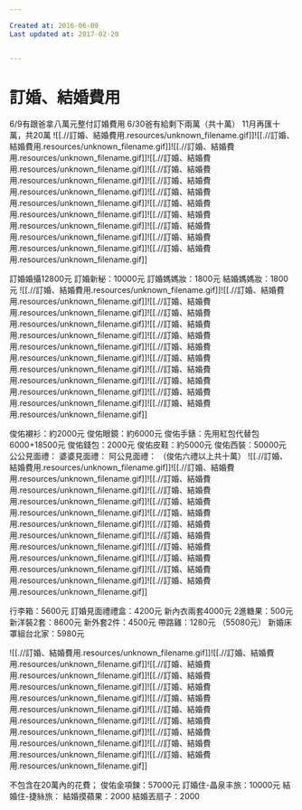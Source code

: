```yaml
---

Created at: 2016-06-09
Last updated at: 2017-02-20


---
```


# 訂婚、結婚費用


6/9有跟爸拿八萬元整付訂婚費用
6/30爸有給剩下兩萬（共十萬）
11月再匯十萬，共20萬
![[.//訂婚、結婚費用.resources/unknown_filename.gif]]![[.//訂婚、結婚費用.resources/unknown_filename.gif]]![[.//訂婚、結婚費用.resources/unknown_filename.gif]]![[.//訂婚、結婚費用.resources/unknown_filename.gif]]![[.//訂婚、結婚費用.resources/unknown_filename.gif]]![[.//訂婚、結婚費用.resources/unknown_filename.gif]]![[.//訂婚、結婚費用.resources/unknown_filename.gif]]![[.//訂婚、結婚費用.resources/unknown_filename.gif]]![[.//訂婚、結婚費用.resources/unknown_filename.gif]]![[.//訂婚、結婚費用.resources/unknown_filename.gif]]![[.//訂婚、結婚費用.resources/unknown_filename.gif]]![[.//訂婚、結婚費用.resources/unknown_filename.gif]]

訂婚婚攝12800元
訂婚新秘：10000元
訂婚媽媽妝：1800元
結婚媽媽妝：1800元
![[.//訂婚、結婚費用.resources/unknown_filename.gif]]![[.//訂婚、結婚費用.resources/unknown_filename.gif]]![[.//訂婚、結婚費用.resources/unknown_filename.gif]]![[.//訂婚、結婚費用.resources/unknown_filename.gif]]![[.//訂婚、結婚費用.resources/unknown_filename.gif]]![[.//訂婚、結婚費用.resources/unknown_filename.gif]]![[.//訂婚、結婚費用.resources/unknown_filename.gif]]![[.//訂婚、結婚費用.resources/unknown_filename.gif]]![[.//訂婚、結婚費用.resources/unknown_filename.gif]]![[.//訂婚、結婚費用.resources/unknown_filename.gif]]![[.//訂婚、結婚費用.resources/unknown_filename.gif]]![[.//訂婚、結婚費用.resources/unknown_filename.gif]]

俊佑襯衫：約2000元
俊佑眼鏡：約6000元
俊佑手錶：先用紅包代替包6000+18500元
俊佑錢包：2000元
俊佑皮鞋：約5000元
俊佑西裝：50000元
公公見面禮：
婆婆見面禮：
阿公見面禮：
（俊佑六禮以上共十萬）
![[.//訂婚、結婚費用.resources/unknown_filename.gif]]![[.//訂婚、結婚費用.resources/unknown_filename.gif]]![[.//訂婚、結婚費用.resources/unknown_filename.gif]]![[.//訂婚、結婚費用.resources/unknown_filename.gif]]![[.//訂婚、結婚費用.resources/unknown_filename.gif]]![[.//訂婚、結婚費用.resources/unknown_filename.gif]]![[.//訂婚、結婚費用.resources/unknown_filename.gif]]![[.//訂婚、結婚費用.resources/unknown_filename.gif]]![[.//訂婚、結婚費用.resources/unknown_filename.gif]]![[.//訂婚、結婚費用.resources/unknown_filename.gif]]![[.//訂婚、結婚費用.resources/unknown_filename.gif]]![[.//訂婚、結婚費用.resources/unknown_filename.gif]]

行李箱：5600元
訂婚見面禮禮盒：4200元
新內衣兩套4000元
2進糖果：500元
新洋裝2套：8600元
新外套2件：4500元
帶路雞：1280元
（55080元）
新婚床罩組台北家：5980元

![[.//訂婚、結婚費用.resources/unknown_filename.gif]]![[.//訂婚、結婚費用.resources/unknown_filename.gif]]![[.//訂婚、結婚費用.resources/unknown_filename.gif]]![[.//訂婚、結婚費用.resources/unknown_filename.gif]]![[.//訂婚、結婚費用.resources/unknown_filename.gif]]![[.//訂婚、結婚費用.resources/unknown_filename.gif]]![[.//訂婚、結婚費用.resources/unknown_filename.gif]]![[.//訂婚、結婚費用.resources/unknown_filename.gif]]![[.//訂婚、結婚費用.resources/unknown_filename.gif]]![[.//訂婚、結婚費用.resources/unknown_filename.gif]]![[.//訂婚、結婚費用.resources/unknown_filename.gif]]

不包含在20萬內的花費；
俊佑金項鍊：57000元
訂婚住-晶泉丰旅：10000元
結婚住-捷絲旅：
結婚摸蘋果：2000
結婚丟扇子：2000

